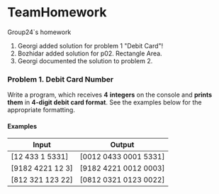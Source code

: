 # TeamHomework
Group24`s homework
1. Georgi added solution for problem 1 "Debit Card"!
2. Bozhidar added solution for p02. Rectangle Area.
3. Georgi documented the solution to problem 2.

### Problem 1. **Debit Card Number**

Write a program, which receives **4** **integers** on the console and **prints them** in **4-digit debit card format**. See the examples below for the appropriate formatting.

#### **Examples**

| **Input** | **Output** |
| --- | --- |
| [12 433 1 5331] | [0012 0433 0001 5331] |
| [9182 4221 12 3] | [9182 4221 0012 0003] |
| [812 321 123 22] | [0812 0321 0123 0022] |
